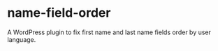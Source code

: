 # name-field-order
A WordPress plugin to fix first name and last name fields order by user language.
